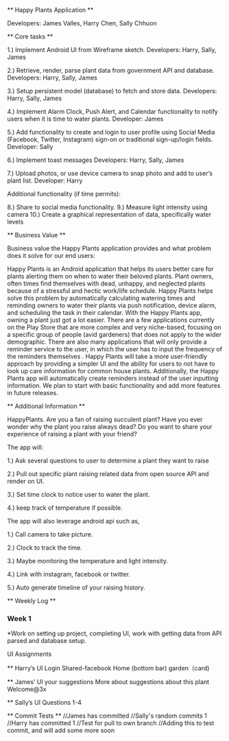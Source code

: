 ** Happy Plants Application **

Developers: James Valles, Harry Chen, Sally Chhuon


** Core tasks **

1.)  Implement Android UI from Wireframe sketch.
	 Developers: Harry, Sally, James

2.)  Retrieve, render, parse plant data from government API and database.
     Developers: Harry, Sally, James

3.)  Setup persistent model (database) to fetch and store data.
	 Developers: Harry, Sally, James

4.)  Implement Alarm Clock, Push Alert, and Calendar functionality to notify users when it is time to water plants.
	 Developer: James

5.)  Add functionality to create and login to user profile using Social Media (Facebook, Twitter, Instagram) sign-on or traditional sign-up/login fields.
     Developer: Sally

6.)  Implement toast messages
	 Developers: Harry, Sally, James

7.)  Upload photos, or use device camera to snap photo and add to user’s plant list.
	 Developer: Harry

Additional functionality (if time permits):

8.)  Share to social media functionality.
9.)  Measure light intensity using camera
10.) Create a graphical representation of data, specifically water levels

** Business Value **

Business value the Happy Plants application provides and what problem does it solve for our end users:

Happy Plants is an Android application that helps its users better care for plants alerting them on when to water their beloved plants. Plant owners, often times find themselves with dead, unhappy, and neglected plants because of a stressful and hectic work/life schedule. Happy Plants helps solve this problem by automatically calculating watering times and reminding owners  to water their plants via push notification, device alarm, and scheduling the task in their calendar. With the Happy Plants app, owning a plant just got a lot easier.
There are a few applications currently on the Play Store that are more complex and very niche-based, focusing on a specific group of people (avid gardeners) that does not apply to the wider demographic. There are also many applications that will only provide a reminder service to the user, in which the user has to input the frequency of the reminders themselves . Happy Plants will take a more user-friendly approach by providing a simpler UI and the ability for users to not have to look up care information for common house plants. Additionally, the Happy Plants app will automatically create reminders instead of the user inputting information.
We plan to start with basic functionality and add more features in future releases.


** Additional Information **

 HappyPlants. Are you a fan of raising succulent plant? Have you ever wonder why the plant you raise always dead? Do you want to share your experience of raising a plant with your friend?

 The app will:

1.) Ask several questions to user to determine a plant they want to raise

2.) Pull out specific plant raising related data from open source API and render on UI.

3.) Set time clock to notice user to water the plant.

4.) keep track of temperature if possible.

The app will also leverage android api such as,

1.) Call camera to take picture.

2.) Clock to track the time.

3.) Maybe monitoring the temperature and light intensity.

4.) Link with instagram, facebook or twitter.

5.) Auto generate timeline of your raising history.

** Weekly Log **


### Week 1 ###

*Work on setting up project, completing UI, work with getting data from API parsed and database setup.

UI Assignments

** Harry’s UI
Login
Shared-facebook
Home (bottom bar)
garden（card)

** James’ UI
your suggestions
More about suggestions
about this plant
Welcome@3x

** Sally’s UI
Questions 1-4

** Commit Tests **
//James has committed
//Sally's random commits 1
//Harry has committed 1
//Test for pull to own branch
//Adding this to test commit, and will add some more soon